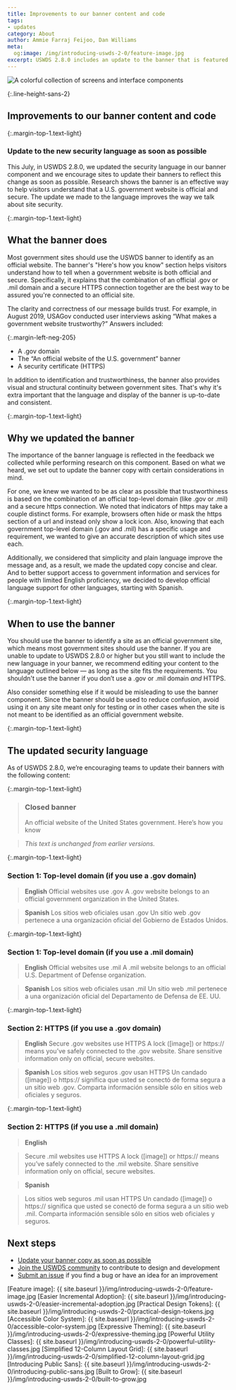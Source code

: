 ```yaml
---
title: Improvements to our banner content and code
tags:
- updates
category: About
author: Ammie Farraj Feijoo, Dan Williams
meta:
  og:image: /img/introducing-uswds-2-0/feature-image.jpg
excerpt: USWDS 2.8.0 includes an update to the banner that is featured on many government websites, and teams are encouraged to update the copy as soon as possible. 
---
```


<img src="{{ site.baseurl }}/img/banner-blog/banner-blog-post.jpg" alt="A colorful collection of screens and interface components" class="width-full tablet:width-tablet-lg maxw-full tablet:maxw-tablet-lg">

{:.line-height-sans-2}
## Improvements to our banner content and code
{:.margin-top-1.text-light}
### Update to the new security language as soon as possible

This July, in USWDS 2.8.0, we updated the security language in our banner component and we encourage sites to update their banners to reflect this change as soon as possible. Research shows the banner is an effective way to help visitors understand that a U.S. government website is official and secure. The update we made to the language improves the way we talk about site security.

{:.margin-top-1.text-light}
## What the banner does
Most government sites should use the USWDS banner to identify as an official website. The banner's "Here's how you know" section helps visitors understand how to tell when a government website is both official and secure. Specifically, it explains that the combination of an official .gov or .mil domain and a secure HTTPS connection together are the best way to be assured you're connected to an official site. 

The clarity and correctness of our message builds trust. For example, in August 2019, USAGov conducted user interviews asking “What makes a government website trustworthy?” Answers included:

{:.margin-left-neg-205}
- A .gov domain
- The “An official website of the U.S. government” banner
- A security certificate (HTTPS)

In addition to identification and trustworthiness, the banner also provides visual and structural continuity between government sites. That's why it's extra important that the language and display of the banner is up-to-date and consistent.

{:.margin-top-1.text-light}
## Why we updated the banner
The importance of the banner language is reflected in the feedback we collected while performing research on this component. Based on what we heard, we set out to update the banner copy with certain considerations in mind.

For one, we knew we wanted to be as clear as possible that trustworthiness is based on the combination of an official top-level domain (like .gov or .mil) and a secure https connection. We noted that indicators of https may take a couple distinct forms. For example, browsers often hide or mask the https section of a url and instead only show a lock icon. Also, knowing that each government top-level domain (.gov and .mil) has a specific usage and requirement, we wanted to give an accurate description of which sites use each.

Additionally, we considered that simplicity and plain language improve the message and, as a result, we made the updated copy concise and clear. And to better support access to government information and services for people with limited English proficiency, we decided to develop official language support for other languages, starting with Spanish.

{:.margin-top-1.text-light}
## When to use the banner
You should use the banner to identify a site as an official government site, which means most government sites should use the banner. If you are unable to update to USWDS 2.8.0 or higher but you still want to include the new language in your banner, we recommend editing your content to the language outlined below — as long as the site fits the requirements. You shouldn't use the banner if you don’t use a .gov or .mil domain *and* HTTPS.

Also consider something else if it would be misleading to use the banner component. Since the banner should be used to reduce confusion, avoid using it on any site meant only for testing or in other cases when the site is not meant to be identified as an official government website.

{:.margin-top-1.text-light}
## The updated security language

As of USWDS 2.8.0, we’re encouraging teams to update their banners with the following content:

{:.margin-top-1.text-light}
> ### Closed banner
> An official website of the United States government. Here’s how you know

> *This text is unchanged from earlier versions.*

{:.margin-top-1.text-light}
### Section 1: Top-level domain (if you use a .gov domain)

> **English**
> Official websites use .gov
> A .gov website belongs to an official government organization in the United States.

> **Spanish**
> Los sitios web oficiales usan .gov
> Un sitio web .gov pertenece a una organización oficial del Gobierno de Estados Unidos.

{:.margin-top-1.text-light}
### Section 1: Top-level domain (if you use a .mil domain)

> **English**
> Official websites use .mil
> A .mil website belongs to an official U.S. Department of Defense organization.

> **Spanish**
> Los sitios web oficiales usan .mil
> Un sitio web .mil pertenece a una organización oficial del Departamento de Defensa de EE. UU.

{:.margin-top-1.text-light}
### Section 2: HTTPS (if you use a .gov domain)

> **English** 
> Secure .gov websites use HTTPS
> A lock ([image]) or https:// means you’ve safely connected to the .gov website. Share sensitive information only on official, secure websites.

> **Spanish**
> Los sitios web seguros .gov usan HTTPS
> Un candado ([image]) o https:// significa que usted se conectó de forma segura a un sitio web .gov. Comparta información sensible sólo en sitios web oficiales y seguros.

{:.margin-top-1.text-light}
### Section 2: HTTPS  (if you use a .mil domain)

> **English**

> Secure .mil websites use HTTPS
> A lock ([image]) or https:// means you’ve safely connected to the .mil website. Share sensitive information only on official, secure websites.

> **Spanish**

> Los sitios web seguros .mil usan HTTPS
> Un candado ([image]) o https:// significa que usted se conectó de forma segura a un sitio web .mil. Comparta información sensible sólo en sitios web oficiales y seguros.

## Next steps
- [Update your banner copy as soon as possible](https://designsystem.digital.gov/components/banner) 
- [Join the USWDS community](https://digital.gov/communities/uswds/) to contribute to design and development
- [Submit an issue](https://github.com/uswds/uswds/issues/new) if you find a bug or have an idea for an improvement


[Feature image]: {{ site.baseurl }}/img/introducing-uswds-2-0/feature-image.jpg
[Easier Incremental Adoption]: {{ site.baseurl }}/img/introducing-uswds-2-0/easier-incremental-adoption.jpg
[Practical Design Tokens]: {{ site.baseurl }}/img/introducing-uswds-2-0/practical-design-tokens.jpg
[Accessible Color System]: {{ site.baseurl }}/img/introducing-uswds-2-0/accessible-color-system.jpg
[Expressive Theming]: {{ site.baseurl }}/img/introducing-uswds-2-0/expressive-theming.jpg
[Powerful Utility Classes]: {{ site.baseurl }}/img/introducing-uswds-2-0/powerful-utility-classes.jpg
[Simplified 12-Column Layout Grid]: {{ site.baseurl }}/img/introducing-uswds-2-0/simplified-12-column-layout-grid.jpg
[Introducing Public Sans]: {{ site.baseurl }}/img/introducing-uswds-2-0/introducing-public-sans.jpg
[Built to Grow]: {{ site.baseurl }}/img/introducing-uswds-2-0/built-to-grow.jpg

